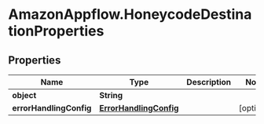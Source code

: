 # AmazonAppflow.HoneycodeDestinationProperties

## Properties

Name | Type | Description | Notes
------------ | ------------- | ------------- | -------------
**object** | **String** |  | 
**errorHandlingConfig** | [**ErrorHandlingConfig**](ErrorHandlingConfig.md) |  | [optional] 


